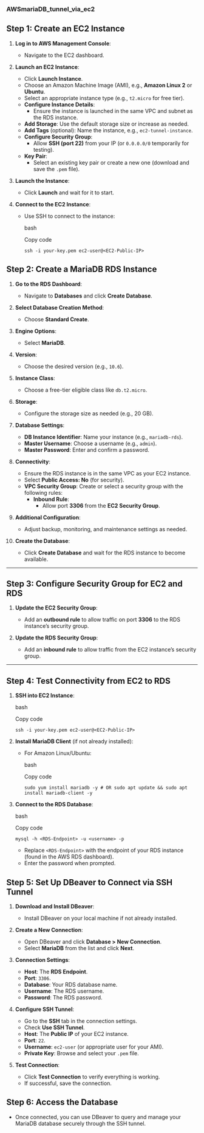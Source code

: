 ### AWSmariaDB_tunnel_via_ec2


## **Step 1: Create an EC2 Instance**

1. **Log in to AWS Management Console**:
    
    - Navigate to the EC2 dashboard.
2. **Launch an EC2 Instance**:
    
    - Click **Launch Instance**.
    - Choose an Amazon Machine Image (AMI), e.g., **Amazon Linux 2** or **Ubuntu**.
    - Select an appropriate instance type (e.g., `t2.micro` for free tier).
    - **Configure Instance Details**:
        - Ensure the instance is launched in the same VPC and subnet as the RDS instance.
    - **Add Storage**: Use the default storage size or increase as needed.
    - **Add Tags** (optional): Name the instance, e.g., `ec2-tunnel-instance`.
    - **Configure Security Group**:
        - Allow **SSH (port 22)** from your IP (or `0.0.0.0/0` temporarily for testing).
    - **Key Pair**:
        - Select an existing key pair or create a new one (download and save the `.pem` file).
3. **Launch the Instance**:
    
    - Click **Launch** and wait for it to start.
4. **Connect to the EC2 Instance**:
    
    - Use SSH to connect to the instance:
        
        bash
        
        Copy code
        
        `ssh -i your-key.pem ec2-user@<EC2-Public-IP>`



## **Step 2: Create a MariaDB RDS Instance**

1. **Go to the RDS Dashboard**:
    
    - Navigate to **Databases** and click **Create Database**.
2. **Select Database Creation Method**:
    
    - Choose **Standard Create**.
3. **Engine Options**:
    
    - Select **MariaDB**.
4. **Version**:
    
    - Choose the desired version (e.g., `10.6`).
5. **Instance Class**:
    
    - Choose a free-tier eligible class like `db.t2.micro`.
6. **Storage**:
    
    - Configure the storage size as needed (e.g., 20 GB).
7. **Database Settings**:
    
    - **DB Instance Identifier**: Name your instance (e.g., `mariadb-rds`).
    - **Master Username**: Choose a username (e.g., `admin`).
    - **Master Password**: Enter and confirm a password.
8. **Connectivity**:
    
    - Ensure the RDS instance is in the same VPC as your EC2 instance.
    - Select **Public Access: No** (for security).
    - **VPC Security Group**: Create or select a security group with the following rules:
        - **Inbound Rule**:
            - Allow port **3306** from the **EC2 Security Group**.
9. **Additional Configuration**:
    
    - Adjust backup, monitoring, and maintenance settings as needed.
10. **Create the Database**:
    
    - Click **Create Database** and wait for the RDS instance to become available.

---

## **Step 3: Configure Security Group for EC2 and RDS**

1. **Update the EC2 Security Group**:
    
    - Add an **outbound rule** to allow traffic on port **3306** to the RDS instance’s security group.
2. **Update the RDS Security Group**:
    
    - Add an **inbound rule** to allow traffic from the EC2 instance’s security group.


---


## **Step 4: Test Connectivity from EC2 to RDS**

1. **SSH into EC2 Instance**:
    
    bash
    
    Copy code
    
    `ssh -i your-key.pem ec2-user@<EC2-Public-IP>`
    
2. **Install MariaDB Client** (if not already installed):
    
    - For Amazon Linux/Ubuntu:
        
        bash
        
        Copy code
        
        `sudo yum install mariadb -y # OR sudo apt update && sudo apt install mariadb-client -y`
        
3. **Connect to the RDS Database**:
    
    bash
    
    Copy code
    
    `mysql -h <RDS-Endpoint> -u <username> -p`
    
    - Replace `<RDS-Endpoint>` with the endpoint of your RDS instance (found in the AWS RDS dashboard).
    - Enter the password when prompted.





## **Step 5: Set Up DBeaver to Connect via SSH Tunnel**

1. **Download and Install DBeaver**:
    
    - Install DBeaver on your local machine if not already installed.
2. **Create a New Connection**:
    
    - Open DBeaver and click **Database > New Connection**.
    - Select **MariaDB** from the list and click **Next**.
3. **Connection Settings**:
    
    - **Host**: The **RDS Endpoint**.
    - **Port**: `3306`.
    - **Database**: Your RDS database name.
    - **Username**: The RDS username.
    - **Password**: The RDS password.
4. **Configure SSH Tunnel**:
    
    - Go to the **SSH** tab in the connection settings.
    - Check **Use SSH Tunnel**.
    - **Host**: The **Public IP** of your EC2 instance.
    - **Port**: `22`.
    - **Username**: `ec2-user` (or appropriate user for your AMI).
    - **Private Key**: Browse and select your `.pem` file.
5. **Test Connection**:
    
    - Click **Test Connection** to verify everything is working.
    - If successful, save the connection.


## **Step 6: Access the Database**

- Once connected, you can use DBeaver to query and manage your MariaDB database securely through the SSH tunnel.

